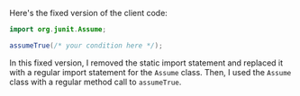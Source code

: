 Here's the fixed version of the client code:
```java
import org.junit.Assume;
```

```java
assumeTrue(/* your condition here */);
```
In this fixed version, I removed the static import statement and replaced it with a regular import statement for the `Assume` class. Then, I used the `Assume` class with a regular method call to `assumeTrue`.